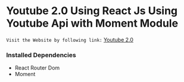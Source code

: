 # Youtube 2.0 Using React Js Using Youtube Api with Moment Module

`Visit the Website by following link:` [Youtube 2.0](https://youtube-clone-react-app-ten.vercel.app/)

### Installed Dependencies

- React Router Dom
- Moment